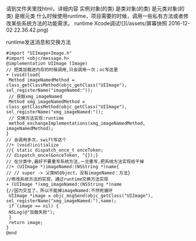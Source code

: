 请到文件夹里找html，详细内容
实例对象(的类) 是类对象(的类) 是元类对象(的类) 是根元类
什么时候使用runtime，项目需要的时候，调用一些私有方法或者修改某些系统方法的功能需求。
runtime Xcode调试![](/assets/屏幕快照 2016-12-02 22.36.42.png)

runtime发送消息和交换方法
```
#import "UIImage+Image.h"
#import <objc/message.h>
@implementation UIImage (Image)
// 把类加载进内存的时候调用,只会调用一次；oc写这里
+ (void)load{
 Method imageNamedMethod = class_getClassMethod(objc_getClass("UIImage"), sel_registerName("imageNamed:"));
 // 获取xmg_imageNamed
 Method xmg_imageNamedMethod = class_getClassMethod(objc_getClass("UIImage"), sel_registerName("xmg_imageNamed:"));
 // 交换方法实现:runtime
 method_exchangeImplementations(xmg_imageNamedMethod, imageNamedMethod);
}
// 会调用多次，swift写这个
//+ (void)initialize
//{ static dispatch_once_t onceToken;
// dispatch_once(&onceToken, ^{});}
// 在分类中,最好不要重写系统方法,一旦重写,把系统方法实现给干掉
//+ (UIImage *)imageNamed:(NSString *)name{
// // super -> 父类NSObject，没有imageNamed：方法}
//修改系统方法的实现，通过runtime交换方法实现
+ (UIImage *)xmg_imageNamed:(NSString *)name
{//因为交互了，所以不能掉imageNamed:不然死循环
 UIImage *image = objc_msgSend(objc_getClass("UIImage"), sel_registerName("xmg_imageNamed:"),name);
 if (image == nil) {
 NSLog(@"加载失败");
 }
 return image;
}
@end
```